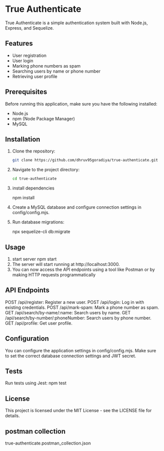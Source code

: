 # True Authenticate

True Authenticate is a simple authentication system built with Node.js, Express, and Sequelize.

## Features

- User registration
- User login
- Marking phone numbers as spam
- Searching users by name or phone number
- Retrieving user profile

## Prerequisites

Before running this application, make sure you have the following installed:

- Node.js
- npm (Node Package Manager)
- MySQL

## Installation

1. Clone the repository:

   ```bash
   git clone https://github.com/dhruv95goradiya/true-authenticate.git

2. Navigate to the project directory:

   ```bash
   cd true-authenticate

3. install dependencies
   
   npm install

4. Create a MySQL database and configure connection settings in config/config.mjs.

5. Run database migrations:

   npx sequelize-cli db:migrate

## Usage

1. start server
    npm start
2. The server will start running at http://localhost:3000.
3. You can now access the API endpoints using a tool like Postman or by making HTTP requests programmatically

## API Endpoints

POST /api/register: Register a new user.
POST /api/login: Log in with existing credentials.
POST /api/mark-spam: Mark a phone number as spam.
GET /api/search/by-name/:name: Search users by name.
GET /api/search/by-number/:phoneNumber: Search users by phone number.
GET /api/profile: Get user profile.

## Configuration

You can configure the application settings in config/config.mjs. Make sure to set the correct database connection settings and JWT secret.

## Tests

Run tests using Jest:
  npm test

## License

This project is licensed under the MIT License - see the LICENSE file for details.

## postman collection

true-authenticate.postman_collection.json
